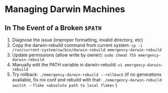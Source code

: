 # Managing Darwin Machines

## In The Event of a Broken `$PATH`

1. Diagnose the issue (improper formatting, invalid directory, etc)
2. Copy the darwin-rebuild command from current system: `cp -i /run/current-system/sw/bin/darwin-rebuild emergency-darwin-rebuild`
3. Update permissions (allow write by owner): `sudo chmod 755 emergency-darwin-rebuild`
4. Manually edit the PATH variable in darwin-rebuild: `vi emergency-darwin-rebuild`
5. Try rollback: `./emergency-darwin-rebuild --rollback` (if no generations available, fix nix conf and rebuild with that: `./emergency-darwin-rebuild switch --flake <absolute path to local flake>` )
